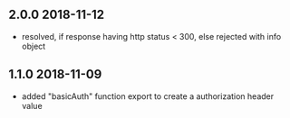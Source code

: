 ## 2.0.0 2018-11-12
* resolved, if response having http status < 300, else rejected with info object

## 1.1.0 2018-11-09
* added "basicAuth" function export to create a authorization header value
